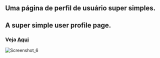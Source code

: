 ## Uma página de perfil de usuário super simples.
## A super simple user profile page.

### Veja [Aqui](https://user-profile-hazel.vercel.app/)


![Screenshot_6](https://github.com/Godoy-png/User-Profile/assets/107765540/b0e5a545-5104-4525-83f1-9290e02c7c23)
